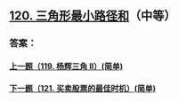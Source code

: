 ## [120. 三角形最小路径和](https://leetcode-cn.com/problems/merge-two-sorted-lists/)（中等）





### 答案：



#### [上一题（119. 杨辉三角 II）(简单)](https://github.com/sdwwld/leetCode/blob/master/src/main/java/com/wld/java/leetcode/leetCode0119.md)

#### [下一题（121. 买卖股票的最佳时机）(简单)](https://github.com/sdwwld/leetCode/blob/master/src/main/java/com/wld/java/leetcode/leetCode0121.md)